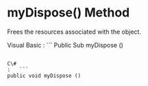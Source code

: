 <!-- loio3c17327f6c5f101485e1e2f64ec87d1f -->

# myDispose\(\) Method

Frees the resources associated with the object.



Visual Basic
:   ```
Public Sub myDispose ()
```

C\#
:   ```
public void myDispose ()
```

